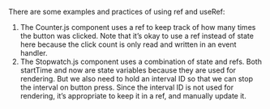 There are some examples and practices of using ref and useRef:
1. The Counter.js component uses a ref to keep track of how many times the button was clicked. Note that it’s okay to use a ref instead of state here because the click count is only read and written in an event handler.
2. The Stopwatch.js component uses a combination of state and refs. Both startTime and now are state variables because they are used for rendering. But we also need to hold an interval ID so that we can stop the interval on button press. Since the interval ID is not used for rendering, it’s appropriate to keep it in a ref, and manually update it.